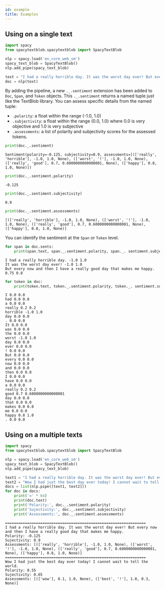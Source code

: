 ```yaml
---
id: example
title: Examples
---
```

## Using on a single text


```python
import spacy
from spacytextblob.spacytextblob import SpacyTextBlob

nlp = spacy.load('en_core_web_sm')
spacy_text_blob = SpacyTextBlob()
nlp.add_pipe(spacy_text_blob)

text = "I had a really horrible day. It was the worst day ever! But every now and then I have a really good day that makes me happy."
doc = nlp(text)
```

By adding the pipeline, a new  `._.sentiment` extension has been added to `Doc`, `Span`, and `Token` objects. This `._.sentiment` returns a named tuple just like the TextBlob library. You can assess specific details from the named tuple:
- `.polarity`: a float within the range (-1.0, 1.0)
- `.subjectivity`: a float within the range (0.0, 1.0) where 0.0 is very objective and 1.0 is very subjective
- `.assessments`: a list of polarity and subjectivity scores for the assessed tokens.


```python
print(doc._.sentiment)
```

    Sentiment(polarity=-0.125, subjectivity=0.9, assessments=[(['really', 'horrible'], -1.0, 1.0, None), (['worst', '!'], -1.0, 1.0, None), (['really', 'good'], 0.7, 0.6000000000000001, None), (['happy'], 0.8, 1.0, None)])
    


```python
print(doc._.sentiment.polarity)
```

    -0.125
    


```python
print(doc._.sentiment.subjectivity)
```

    0.9
    


```python
print(doc._.sentiment.assessments)
```

    [(['really', 'horrible'], -1.0, 1.0, None), (['worst', '!'], -1.0, 1.0, None), (['really', 'good'], 0.7, 0.6000000000000001, None), (['happy'], 0.8, 1.0, None)]
    

You can identify the sentiment at the `Span` or `Token` level.


```python
for span in doc.sents:
    print(span.text, span._.sentiment.polarity, span._. sentiment.subjectivity)
```

    I had a really horrible day. -1.0 1.0
    It was the worst day ever! -1.0 1.0
    But every now and then I have a really good day that makes me happy. 0.75 0.8
    


```python
for token in doc:
    print(token.text, token._.sentiment.polarity, token._. sentiment.subjectivity)
```

    I 0.0 0.0
    had 0.0 0.0
    a 0.0 0.0
    really 0.2 0.2
    horrible -1.0 1.0
    day 0.0 0.0
    . 0.0 0.0
    It 0.0 0.0
    was 0.0 0.0
    the 0.0 0.0
    worst -1.0 1.0
    day 0.0 0.0
    ever 0.0 0.0
    ! 0.0 0.0
    But 0.0 0.0
    every 0.0 0.0
    now 0.0 0.0
    and 0.0 0.0
    then 0.0 0.0
    I 0.0 0.0
    have 0.0 0.0
    a 0.0 0.0
    really 0.2 0.2
    good 0.7 0.6000000000000001
    day 0.0 0.0
    that 0.0 0.0
    makes 0.0 0.0
    me 0.0 0.0
    happy 0.8 1.0
    . 0.0 0.0
    

## Using on a multiple texts


```python
import spacy
from spacytextblob.spacytextblob import SpacyTextBlob

nlp = spacy.load('en_core_web_sm')
spacy_text_blob = SpacyTextBlob()
nlp.add_pipe(spacy_text_blob)

text1 = "I had a really horrible day. It was the worst day ever! But every now and then I have a really good day that makes me happy."
text2 = "Wow I had just the best day ever today! I cannot wait to tell the world."
docs = list(nlp.pipe([text1, text2]))
for doc in docs:
    print('=' * 64)
    print(doc.text)
    print('Polarity:', doc._.sentiment.polarity)
    print('Sujectivity:', doc._.sentiment.subjectivity)
    print('Assessments:', doc._.sentiment.assessments)
```

    ================================================================
    I had a really horrible day. It was the worst day ever! But every now and then I have a really good day that makes me happy.
    Polarity: -0.125
    Sujectivity: 0.9
    Assessments: [(['really', 'horrible'], -1.0, 1.0, None), (['worst', '!'], -1.0, 1.0, None), (['really', 'good'], 0.7, 0.6000000000000001, None), (['happy'], 0.8, 1.0, None)]
    ================================================================
    Wow I had just the best day ever today! I cannot wait to tell the world.
    Polarity: 0.55
    Sujectivity: 0.65
    Assessments: [(['wow'], 0.1, 1.0, None), (['best', '!'], 1.0, 0.3, None)]
    
